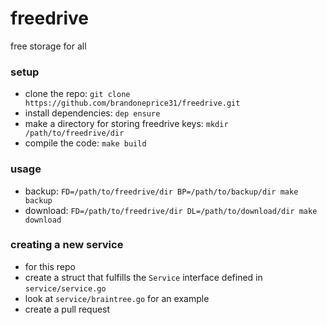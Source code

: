 # freedrive
free storage for all

### setup
- clone the repo: `git clone https://github.com/brandoneprice31/freedrive.git`
- install dependencies: `dep ensure`
- make a directory for storing freedrive keys: `mkdir /path/to/freedrive/dir`
- compile the code: `make build`

### usage
- backup: `FD=/path/to/freedrive/dir BP=/path/to/backup/dir make backup`
- download: `FD=/path/to/freedrive/dir DL=/path/to/download/dir make download`

### creating a new service
- for this repo
- create a struct that fulfills the `Service` interface defined in `service/service.go`
- look at `service/braintree.go` for an example
- create a pull request
